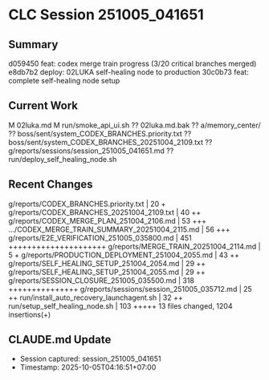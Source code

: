 # CLC Session 251005_041651

## Summary
d059450 feat: codex merge train progress (3/20 critical branches merged)
e8db7b2 deploy: 02LUKA self-healing node to production
30c0b73 feat: complete self-healing node setup

## Current Work
 M 02luka.md
 M run/smoke_api_ui.sh
?? 02luka.md.bak
?? a/memory_center/
?? boss/sent/system_CODEX_BRANCHES.priority.txt
?? boss/sent/system_CODEX_BRANCHES_20251004_2109.txt
?? g/reports/sessions/session_251005_041651.md
?? run/deploy_self_healing_node.sh

## Recent Changes
 g/reports/CODEX_BRANCHES.priority.txt              |  20 +
 g/reports/CODEX_BRANCHES_20251004_2109.txt         |  40 ++
 g/reports/CODEX_MERGE_PLAN_251004_2106.md          |  53 +++
 .../CODEX_MERGE_TRAIN_SUMMARY_20251004_2115.md     |  56 +++
 g/reports/E2E_VERIFICATION_251005_035800.md        | 451 +++++++++++++++++++++
 g/reports/MERGE_TRAIN_20251004_2114.md             |   5 +
 g/reports/PRODUCTION_DEPLOYMENT_251004_2055.md     |  43 ++
 g/reports/SELF_HEALING_SETUP_251004_2054.md        |  29 ++
 g/reports/SELF_HEALING_SETUP_251004_2055.md        |  29 ++
 g/reports/SESSION_CLOSURE_251005_035500.md         | 318 +++++++++++++++
 g/reports/sessions/session_251005_035712.md        |  25 ++
 run/install_auto_recovery_launchagent.sh           |  32 ++
 run/setup_self_healing_node.sh                     | 103 +++++
 13 files changed, 1204 insertions(+)

## CLAUDE.md Update
- Session captured: session_251005_041651
- Timestamp: 2025-10-05T04:16:51+07:00

